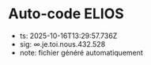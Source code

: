 # Auto-code ELIOS
- ts: 2025-10-16T13:29:57.736Z
- sig: ∞.je.toi.nous.432.528
- note: fichier généré automatiquement